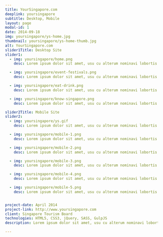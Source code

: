 ```yaml
---
title: YourSingapore.com
deeplink: yoursingapore
subtitle: Desktop, Mobile
layout: page
modal-id: 1
date: 2014-09-18
img: yoursingapore/ys-home.jpg
thumbnail: yoursingapore/ys-home-thumb.jpg
alt: YourSingapore.com
slider1Title: Desktop Site
slider1:
  - img: yoursingapore/home.png
    desc: Lorem ipsum dolor sit amet, usu cu alterum nominavi lobortis.

  - img: yoursingapore/event-festivals.png
    desc: Lorem ipsum dolor sit amet, usu cu alterum nominavi lobortis.

  - img: yoursingapore/eat-drink.png
    desc: Lorem ipsum dolor sit amet, usu cu alterum nominavi lobortis.

  - img: yoursingapore/know-singapore.png
    desc: Lorem ipsum dolor sit amet, usu cu alterum nominavi lobortis

slider2Title: Mobile Site
slider2:
  - img: yoursingapore/ys.gif
    desc: Lorem ipsum dolor sit amet, usu cu alterum nominavi lobortis.

  - img: yoursingapore/mobile-1.png
    desc: Lorem ipsum dolor sit amet, usu cu alterum nominavi lobortis.

  - img: yoursingapore/mobile-2.png
    desc: Lorem ipsum dolor sit amet, usu cu alterum nominavi lobortis.

  - img: yoursingapore/mobile-3.png
    desc: Lorem ipsum dolor sit amet, usu cu alterum nominavi lobortis.

  - img: yoursingapore/mobile-4.png
    desc: Lorem ipsum dolor sit amet, usu cu alterum nominavi lobortis.

  - img: yoursingapore/mobile-5.png
    desc: Lorem ipsum dolor sit amet, usu cu alterum nominavi lobortis.


project-date: April 2014
project-link: http://www.yoursingapore.com
client: Singapore Tourism Board
technologies: HTML5, CSS3, jQuery, SASS, GulpJS
description: Lorem ipsum dolor sit amet, usu cu alterum nominavi lobortis. At duo novum diceret. Tantas apeirian vix et, usu sanctus postulant inciderint ut, populo diceret necessitatibus in vim. Cu eum dicam feugiat noluisse.

---
```

